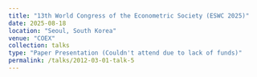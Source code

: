 ```yaml
---
title: "13th World Congress of the Econometric Society (ESWC 2025)"
date: 2025-08-18
location: "Seoul, South Korea"
venue: "COEX"
collection: talks
type: "Paper Presentation (Couldn't attend due to lack of funds)"
permalink: /talks/2012-03-01-talk-5
---
```



